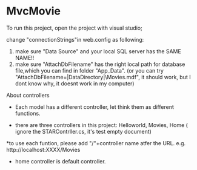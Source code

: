 # MvcMovie
To run this project, open the project with visual studio;

change "connectionStrings"in web.config as following:
1. make sure "Data Source" and your local SQL server has the SAME NAME!!
2. make sure "AttachDbFilename" has the right local path for database file,which you can find in folder "App_Data". (or you can try "AttachDbFilename=|DataDirectory|\Movies.mdf", it should work, but I dont know why, it doesnt work in my computer)


About controllers
* Each model has a different controller, let think them as different functions.

* there are three controllers in this project: Helloworld, Movies, Home 
( ignore the STARContrller.cs, it's test empty document)

*to use each funtion, please add "/"+controller name atfer the URL. e.g. http://localhost:XXXX/Movies

* home controller is default controller.
